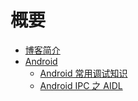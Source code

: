 # 概要

* [博客简介](README.md)
* [Android]()
    * [Android 常用调试知识](source/A/a.md)
    * [Android IPC 之 AIDL](source/A/a.md)

